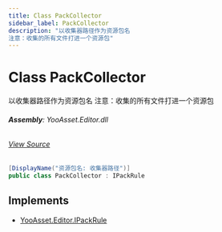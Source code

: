 ```yaml
---
title: Class PackCollector
sidebar_label: PackCollector
description: "以收集器路径作为资源包名
注意：收集的所有文件打进一个资源包"
---
```

# Class PackCollector
以收集器路径作为资源包名
注意：收集的所有文件打进一个资源包

###### **Assembly**: YooAsset.Editor.dll
###### [View Source](https://github.com/tuyoogame/YooAsset/blob/main/Assets/YooAsset/Editor/AssetBundleCollector/DefaultPackRule.cs#L117)
```csharp title="Declaration"
[DisplayName("资源包名: 收集器路径")]
public class PackCollector : IPackRule
```

## Implements

* [YooAsset.Editor.IPackRule](../YooAsset.Editor/IPackRule.md)
